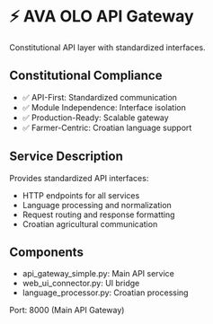 # ⚡ AVA OLO API Gateway

Constitutional API layer with standardized interfaces.

## Constitutional Compliance
- ✅ API-First: Standardized communication
- ✅ Module Independence: Interface isolation
- ✅ Production-Ready: Scalable gateway
- ✅ Farmer-Centric: Croatian language support

## Service Description
Provides standardized API interfaces:
- HTTP endpoints for all services
- Language processing and normalization
- Request routing and response formatting
- Croatian agricultural communication

## Components
- api_gateway_simple.py: Main API service
- web_ui_connector.py: UI bridge
- language_processor.py: Croatian processing

Port: 8000 (Main API Gateway)